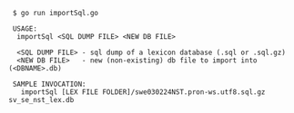    
   
     $ go run importSql.go 
     
     USAGE:
      importSql <SQL DUMP FILE> <NEW DB FILE>

      <SQL DUMP FILE> - sql dump of a lexicon database (.sql or .sql.gz)
      <NEW DB FILE>   - new (non-existing) db file to import into (<DBNAME>.db)
     
     SAMPLE INVOCATION:
       importSql [LEX FILE FOLDER]/swe030224NST.pron-ws.utf8.sql.gz sv_se_nst_lex.db
